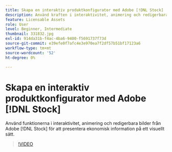 ```yaml
---
title: Skapa en interaktiv produktkonfigurator med Adobe [!DNL Stock]
description: Använd kraften i interaktivitet, animering och redigerbara bilder från Adobe [!DNL Stock] för att presentera ekonomisk information på ett visuellt sätt
feature: Licensable Assets
role: User
level: Beginner, Intermediate
thumbnail: 331832.jpg
exl-id: 914da31b-f4ac-4ba6-9400-f5691737f73d
source-git-commit: e39efe0f7afc4e3e970ea7f2df57b51bf17123a6
workflow-type: tm+mt
source-wordcount: '52'
ht-degree: 0%

---
```


# Skapa en interaktiv produktkonfigurator med Adobe [!DNL Stock]

Använd funktionerna i interaktivitet, animering och redigerbara bilder från Adobe [!DNL Stock] för att presentera ekonomisk information på ett visuellt sätt.

>[!VIDEO](https://video.tv.adobe.com/v/331832?hidetitle=true)
